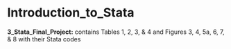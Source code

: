 # Introduction_to_Stata

**3_Stata_Final_Project:** contains Tables 1, 2, 3, & 4 and Figures 3, 4, 5a, 6, 7, & 8 with their Stata codes
